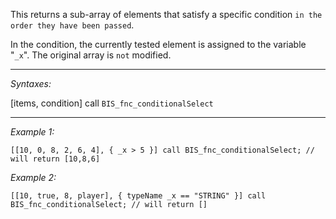 This returns a sub-array of elements that satisfy a specific condition `in the order they have been passed`.


In the condition, the currently tested element is assigned to the variable "`_x`".
The original array is `not` modified.


---
*Syntaxes:*

[items, condition] call `BIS_fnc_conditionalSelect`

---
*Example 1:*

```sqf
[[10, 0, 8, 2, 6, 4], { _x > 5 }] call BIS_fnc_conditionalSelect; // will return [10,8,6]
```

*Example 2:*

```sqf
[[10, true, 8, player], { typeName _x == "STRING" }] call BIS_fnc_conditionalSelect; // will return []
```